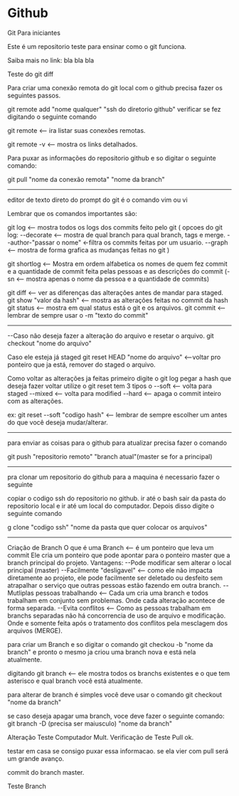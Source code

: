 # Github

Git Para iniciantes

Este é um repositorio teste para ensinar como o git funciona.

Saiba mais no link: bla bla bla

Teste do git diff

Para criar uma conexão remota do git local com o github precisa fazer os seguintes passos.

git remote add "nome qualquer" "ssh do diretorio github"
verificar se fez digitando o seguinte comando

git remote <-- ira listar suas conexões remotas.

git remote -v <-- mostra os links detalhados.

Para puxar as informações do repositorio github e so digitar o seguinte comando:

git pull "nome da conexão remota" "nome da branch"

----------------------------------------------------------------------

editor de texto direto do prompt do git é o comando vim ou vi

Lembrar que os comandos importantes são: 

git log <-- mostra todos os logs dos commits feito pelo git
(
   opcoes do git log:
   --decorate <-- mostra de qual branch para qual branch, tags e merge.
   --author-"passar o nome" <-filtra os commits feitas por um usuario.
   --graph <-- mostra de forma grafica as mudanças feitas no git
)

git shortlog <-- Mostra em ordem alfabetica os nomes de quem fez commit e a quantidade de commit feita pelas pessoas e as descrições do commit
(-sn <-- mostra apenas o nome da pessoa e a quantidade de commits)
 
git diff <-- ver as diferenças das alterações antes de mandar para staged.
git show "valor da hash" <-- mostra as alterações feitas no commit da hash
git status <-- mostra em qual status está o git e os arquivos. 
git commit <-- lembrar de sempre usar o -m "texto do commit"

-----------------------------------------------------------------------

--Caso não deseja fazer a alteração do arquivo e resetar o arquivo.
git checkout "nome do arquivo"

Caso ele esteja já staged
git reset HEAD "nome do arquivo" <--voltar pro ponteiro que ja está, remover do staged o arquivo.

Como voltar as alterações ja feitas
primeiro digite o git log
pegar a hash que deseja fazer voltar
utilize o git reset 
tem 3 tipos o
--soft <-- volta para staged
--mixed <-- volta para modified
--hard <-- apaga o commit inteiro com as alterações.

ex: git reset --soft "codigo hash" <-- lembrar de sempre escolher um antes do que você deseja mudar/alterar. 

--------------------------------------------------------------------------------

para enviar as coisas para o github para atualizar precisa fazer o comando

git push "repositorio remoto" "branch atual"(master se for a principal)

--------------------------------------------------------------------------------
pra clonar um repositorio do github para a maquina é necessario fazer o seguinte

copiar o codigo ssh do repositorio no github. ir até o bash
sair da pasta do repositorio local e ir até um local do computador.
Depois disso digite o seguinte comando

g clone "codigo ssh" "nome da pasta que quer colocar os arquivos"


-------------------------------------------------------------------------------

Criação de Branch
O que é uma Branch <-- é um ponteiro que leva um commit
Ele cria um ponteiro que pode apontar para o ponteiro master que a branch principal do projeto.
Vantagens: 
--Pode modificar sem alterar o local principal (master)
--Facilmente "desligavel" <-- como ele não impacta diretamente ao projeto, ele pode facilmente ser deletado ou desfeito sem atrapalhar o serviço que outras pessoas estão fazendo em outra branch.
--Mutliplas pessoas trabalhando <-- Cada um cria uma branch e todos trabalham em conjunto sem problemas. Onde cada alteração acontece de forma separada. 
--Evita conflitos <-- Como as pessoas trabalham em branchs separadas não há concorrencia de uso de arquivo e modificação. Onde e somente feita após o tratamento dos conflitos pela mesclagem dos arquivos (MERGE).

para criar um Branch e so digitar o comando
git checkou -b "nome da branch"
e pronto o mesmo ja criou uma branch nova e está nela atualmente.

digitando
git branch <-- ele mostra todos os branchs existentes e o que tem asterisco e qual branch você está atualmente.

para alterar de branch é simples você deve usar o comando
git checkout "nome da branch"

se caso deseja apagar uma branch, voce deve fazer o seguinte comando:
git branch -D (precisa ser maiusculo) "nome da branch"

Alteração Teste Computador Mult.
Verificação de Teste Pull
ok.

testar em casa se consigo puxar essa informacao. se ela vier com pull será um grande avanço.

commit do branch master.

Teste Branch
